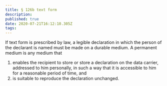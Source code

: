 ```yaml
---
title: § 126b text form
description: 
published: true
date: 2020-07-21T16:12:10.305Z
tags: 
---
```


If text form is prescribed by law, a legible declaration in which the person of the declarant is named must be made on a durable medium. A permanent medium is any medium that
1. enables the recipient to store or store a declaration on the data carrier, addressed to him personally, in such a way that it is accessible to him for a reasonable period of time, and
2. is suitable to reproduce the declaration unchanged.

